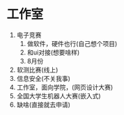 # 工作室

1. 电子竞赛
   1. 做软件，硬件也行(自己想个项目)
   2. 和ui对接(想要啥样)
   3. 8月份
2. 软测比赛(线上)
3. 信息安全(不关我事)
4. 工作室，面向学院，(网页设计大赛)
5. 全国大学生机器人大赛(嵌入式)
6. 缺啥(直接就去申请)


